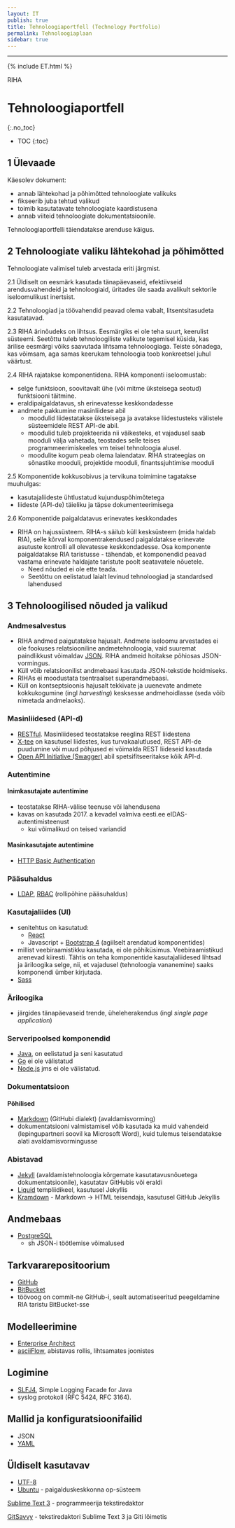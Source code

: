 ```yaml
---
layout: IT
publish: true
title: Tehnoloogiaportfell (Technology Portfolio)
permalink: Tehnoloogiaplaan
sidebar: true
---
```


---

{% include ET.html %}

RIHA

# Tehnoloogiaportfell
{:.no_toc}

* TOC
{:toc}

## 1 Ülevaade

Käesolev dokument:

- annab lähtekohad ja põhimõtted tehnoloogiate valikuks
- fikseerib juba tehtud valikud
- toimib kasutatavate tehnoloogiate kaardistusena
- annab viiteid tehnoloogiate dokumentatsioonile.

Tehnoloogiaportfelli täiendatakse arenduse käigus.

## 2 Tehnoloogiate valiku lähtekohad ja põhimõtted

Tehnoloogiate valimisel tuleb arvestada eriti järgmist.

2.1 Üldiselt on eesmärk kasutada tänapäevaseid, efektiivseid arendusvahendeid ja tehnoloogiaid, üritades üle saada avalikult sektorile iseloomulikust inertsist.

2.2 Tehnoloogiad ja töövahendid peavad olema vabalt, litsentsitasudeta kasutatavad.

2.3 RIHA ärinõudeks on lihtsus. Eesmärgiks ei ole teha suurt, keerulist süsteemi. Seetõttu tuleb tehnoloogiliste valikute tegemisel küsida, kas ärilise eesmärgi võiks saavutada lihtsama tehnoloogiaga. Teiste sõnadega, kas võimsam, aga samas keerukam tehnoloogia toob konkreetsel juhul väärtust.

2.4 RIHA rajatakse komponentidena. RIHA komponenti iseloomustab:
- selge funktsioon, soovitavalt ühe (või mitme üksteisega seotud) funktsiooni täitmine.
- eraldipaigaldatavus, sh erinevatesse keskkondadesse
- andmete pakkumine masinliidese abil
  - moodulid liidestatakse üksteisega ja avatakse liidestusteks välistele süsteemidele REST API-de abil.
  - moodulid tuleb projekteerida nii väikesteks, et vajadusel saab mooduli välja vahetada, teostades selle teises programmeerimiskeeles vm teisel tehnoloogia alusel.
  - moodulite kogum peab olema laiendatav. RIHA strateegias on sõnastike mooduli, projektide mooduli, finantssjuhtimise mooduli

2.5 Komponentide kokkusobivus ja tervikuna toimimine tagatakse muuhulgas:
  - kasutajaliideste ühtlustatud kujunduspõhimõtetega
  - liideste (API-de) täieliku ja täpse dokumenteerimisega
  
2.6 Komponentide paigaldatavus erinevates keskkondades   
- RIHA on hajussüsteem. RIHA-s säilub küll kesksüsteem (mida haldab RIA), selle kõrval komponentrakendused paigaldatakse erinevate asutuste kontrolli all olevatesse keskkondadesse.
Osa komponente paigaldatakse RIA taristusse  - tähendab, et komponendid peavad vastama erinevate haldajate taristute poolt seatavatele nõuetele.
  - Need nõuded ei ole ette teada. 
  - Seetõttu on eelistatud laialt levinud tehnoloogiad ja standardsed lahendused

## 3 Tehnoloogilised nõuded ja valikud

### Andmesalvestus
- RIHA andmed paigutatakse hajusalt. Andmete iseloomu arvestades ei ole fookuses relatsiooniline andmetehnoloogia, vaid suuremat paindlikkust võimaldav [JSON](http://www.json.org/). RIHA andmeid hoitakse põhiosas JSON-vormingus.
 - Küll võib relatsioonilist andmebaasi kasutada JSON-tekstide hoidmiseks. 
- RIHAs ei moodustata tsentraalset superandmebaasi. 
- Küll on kontseptsioonis hajusalt tekkivate ja uuenevate andmete kokkukogumine (ingl _harvesting_) kesksesse andmehoidlasse (seda võib nimetada andmelaoks). 

### Masinliidesed (API-d)
- [RESTful](https://en.wikipedia.org/wiki/Representational_state_transfer). Masinliidesed teostatakse reeglina REST liidestena
- [X-tee](https://www.ria.ee/ee/x-tee.html) on kasutusel liidestes, kus turvakaalutlused, REST API-de puudumine või muud põhjused ei võimalda REST liideseid kasutada
- [Open API Initiative (Swagger)](https://www.openapis.org/) abil spetsifitseeritakse kõik API-d.

### Autentimine

#### Inimkasutajate autentimine
- teostatakse RIHA-välise teenuse või lahendusena
- kavas on kasutada 2017. a kevadel valmiva eesti.ee eIDAS-autentimisteenust
  - kui võimalikud on teised variandid

#### Masinkasutajate autentimine
- [HTTP Basic Authentication](https://tools.ietf.org/html/rfc2617)

### Pääsuhaldus
 - [LDAP](https://en.wikipedia.org/wiki/Lightweight_Directory_Access_Protocol), [RBAC](https://en.wikipedia.org/wiki/Role-based_access_control) (rollipõhine pääsuhaldus)

### Kasutajaliides (UI)
- senitehtus on kasutatud:
  - [React](https://facebook.github.io/react)
  - Javascript + [Bootstrap 4](https://v4-alpha.getbootstrap.com/) (agiilselt arendatud komponentides)
- millist veebiraamistikku kasutada, ei ole põhiküsimus. Veebiraamistikud arenevad kiiresti. Tähtis on teha komponentide kasutajaliidesed lihtsad ja äriloogika selge, nii, et vajadusel (tehnoloogia vananemine) saaks komponendi ümber kirjutada.
- [Sass](http://sass-lang.com/)

### Äriloogika
- järgides tänapäevaseid trende, üheleherakendus (ingl _single page application_)
  
### Serveripoolsed komponendid
- [Java](https://www.java.com/en/), on eelistatud ja seni kasutatud
- [Go](https://golang.org/) ei ole välistatud
- [Node.js](https://nodejs.org/en/) jms ei ole välistatud.

### Dokumentatsioon
#### Põhilised
- [Markdown](https://guides.github.com/features/mastering-markdown/) (GitHubi dialekt) (avaldamisvorming)
- dokumentatsiooni valmistamisel võib kasutada ka muid vahendeid (lepingupartneri soovil ka Microsoft Word), kuid tulemus teisendatakse alati avaldamisvormingusse

### Abistavad
- [Jekyll](https://jekyllrb.com/docs/home/) (avaldamistehnoloogia kõrgemate kasutatavusnõuetega dokumentatsioonile), kasutatav  GitHubis või eraldi
- [Liquid](http://shopify.github.io/liquid/) templiidikeel, kasutusel Jekyllis
- [Kramdown](https://kramdown.gettalong.org/quickref.html) - Markdown -> HTML teisendaja, kasutusel GitHub Jekyllis

## Andmebaas
- [PostgreSQL](https://www.postgresql.org/)
  - sh JSON-i töötlemise võimalused
  
## Tarkvararepositoorium
- [GitHub](https://github.com/)
- [BitBucket](https://bitbucket.org/)
- töövoog on commit-ne GitHub-i, sealt automatiseeritud peegeldamine RIA taristu BitBucket-sse

## Modelleerimine
- [Enterprise Architect](http://www.sparxsystems.com/products/ea/) 
- [asciiFlow](http://asciiflow.com/), abistavas rollis, lihtsamates joonistes  

## Logimine
- [SLFJ4](http://www.slf4j.org/), Simple Logging Facade for Java
- syslog protokoll (RFC 5424, RFC 3164). 

## Mallid ja konfiguratsioonifailid
- JSON
- [YAML](http://yaml.org/)
 
##  Üldiselt kasutavav
- [UTF-8](https://en.wikipedia.org/wiki/UTF-8)
- [Ubuntu](https://www.ubuntu.com/) - paigalduskeskkonna op-süsteem
  
  






[Sublime Text 3](http://docs.sublimetext.info/en/latest/index.html) - programmeerija tekstiredaktor

[GitSavvy](https://github.com/divmain/GitSavvy) - tekstiredaktori Sublime Text 3 ja Giti lõimetis

